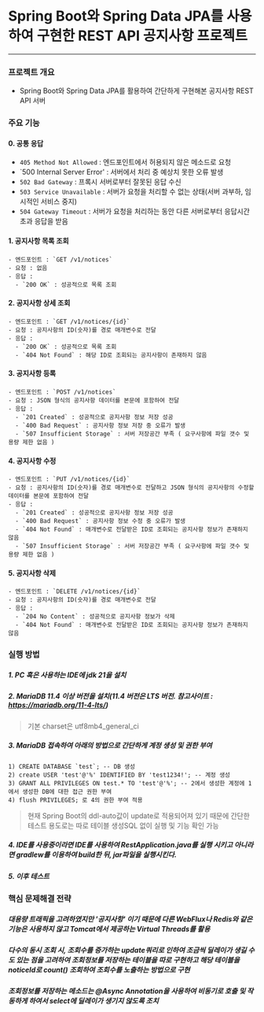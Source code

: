# Spring Boot와 Spring Data JPA를 사용하여 구현한 REST API 공지사항 프로젝트
---

### 프로젝트 개요
  * Spring Boot와 Spring Data JPA를 활용하여 간단하게 구현해본 공지사항 REST API 서버

### 주요 기능
  #### 0. 공통 응답
   - `405 Method Not Allowed` : 엔드포인트에서 허용되지 않은 메소드로 요청
   - `500 Internal Server Error' : 서버에서 처리 중 예상치 못한 오류 발생
   - `502 Bad Gateway` : 프록시 서버로부터 잘못된 응답 수신
   - `503 Service Unavailable` : 서버가 요청을 처리할 수 없는 상태(서버 과부하, 임시적인 서비스 중지)
   - `504 Gateway Timeout` : 서버가 요청을 처리하는 동안 다른 서버로부터 응답시간 초과 응답을 받음

  #### 1. 공지사항 목록 조회
    - 엔드포인트 : `GET /v1/notices`
    - 요청 : 없음
    - 응답 :
      - `200 OK` : 성공적으로 목록 조회
  
  #### 2. 공지사항 상세 조회
    - 엔드포인트 : `GET /v1/notices/{id}`
    - 요청 : 공지사항의 ID(숫자)를 경로 매개변수로 전달
    - 응답 :
      - `200 OK` : 성공적으로 목록 조회
      - `404 Not Found` : 해당 ID로 조회되는 공지사항이 존재하지 않음
  
  #### 3. 공지사항 등록
    - 엔드포인트 : `POST /v1/notices`
    - 요청 : JSON 형식의 공지사항 데이터를 본문에 포함하여 전달
    - 응답 :
      - `201 Created` : 성공적으로 공지사항 정보 저장 성공
      - `400 Bad Request` : 공지사항 정보 저장 중 오류가 발생
      - `507 Insufficient Storage` : 서버 저장공간 부족 ( 요구사항에 파일 갯수 및 용량 제한 없음 )
     
  #### 4. 공지사항 수정
    - 엔드포인트 : `PUT /v1/notices/{id}`
    - 요청 : 공지사항의 ID(숫자)를 경로 매개변수로 전달하고 JSON 형식의 공지사항의 수정할 데이터를 본문에 포함하여 전달
    - 응답 :
      - `201 Created` : 성공적으로 공지사항 정보 저장 성공
      - `400 Bad Request` : 공지사항 정보 수정 중 오류가 발생
      - `404 Not Found` : 매개변수로 전달받은 ID로 조회되는 공지사항 정보가 존재하지 않음
      - `507 Insufficient Storage` : 서버 저장공간 부족 ( 요구사항에 파일 갯수 및 용량 제한 없음 )
     
  #### 5. 공지사항 삭제
    - 엔드포인트 : `DELETE /v1/notices/{id}`
    - 요청 : 공지사항의 ID(숫자)를 경로 매개변수로 전달
    - 응답 :
      - `204 No Content` : 성공적으로 공지사항 정보가 삭제
      - `404 Not Found` : 매개변수로 전달받은 ID로 조회되는 공지사항 정보가 존재하지 않음

### 실행 방법

  ##### 1. PC 혹은 사용하는 IDE에 jdk 21을 설치
  ##### 2. MariaDB 11.4 이상 버전을 설치(11.4 버전은 LTS 버전. 참고사이트 : <https://mariadb.org/11-4-lts/>) 
> 기본 charset은 utf8mb4_general_ci
  ##### 3. MariaDB 접속하여 아래의 방법으로 간단하게 계정 생성 및 권한 부여
    1) CREATE DATABASE `test`; -- DB 생성
    2) create USER 'test'@'%' IDENTIFIED BY 'test1234!'; -- 계정 생성
    3) GRANT ALL PRIVILEGES ON test.* TO 'test'@'%'; -- 2에서 생성한 계정에 1에서 생성한 DB에 대한 접근 권한 부여
    4) flush PRIVILEGES; 로 4의 권한 부여 적용
> 현재 Spring Boot의 ddl-auto값이 update로 적용되어져 있기 때문에 간단한 테스트 용도로는 따로 테이블 생성SQL 없이 실행 및 기능 확인 가능

  ##### 4. IDE를 사용중이라면 IDE를 사용하여 RestApplication.java를 실행 시키고 아니라면 gradlew를 이용하여 build한 뒤, jar파일을 실행시킨다.
  ##### 5. 이후 테스트


### 핵심 문제해결 전략

  ##### 대용량 트래픽을 고려하였지만 '공지사항' 이기 때문에 다른 WebFlux나 Redis와 같은 기능은 사용하지 않고 Tomcat에서 제공하는 Virtual Threads를 활용
  ##### 다수의 동시 조회 시, 조회수를 증가하는 update쿼리로 인하여 조금씩 딜레이가 생길 수도 있는 점을 고려하여 조회정보를 저장하는 테이블을 따로 구현하고 해당 테이블을 noticeId로 count() 조회하여 조회수를 노출하는 방법으로 구현
  ##### 조회정보를 저장하는 메소드는 @Async Annotation을 사용하여 비동기로 호출 및 작동하게 하여서 select에 딜레이가 생기지 않도록 조치
